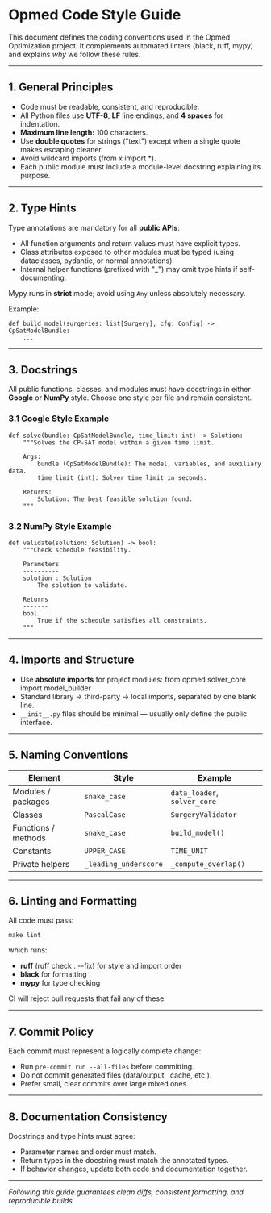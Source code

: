 ﻿# Opmed Code Style Guide

This document defines the coding conventions used in the Opmed Optimization project.
It complements automated linters (black, ruff, mypy) and explains *why* we follow these rules.

---

## 1. General Principles

- Code must be readable, consistent, and reproducible.
- All Python files use **UTF-8**, **LF** line endings, and **4 spaces** for indentation.
- **Maximum line length:** 100 characters.
- Use **double quotes** for strings ("text") except when a single quote makes escaping cleaner.
- Avoid wildcard imports (from x import *).
- Each public module must include a module-level docstring explaining its purpose.

---

## 2. Type Hints

Type annotations are mandatory for all **public APIs**:
- All function arguments and return values must have explicit types.
- Class attributes exposed to other modules must be typed (using dataclasses, pydantic, or normal annotations).
- Internal helper functions (prefixed with "_") may omit type hints if self-documenting.

Mypy runs in **strict** mode; avoid using `Any` unless absolutely necessary.

Example:

    def build_model(surgeries: list[Surgery], cfg: Config) -> CpSatModelBundle:
        ...

---

## 3. Docstrings

All public functions, classes, and modules must have docstrings in either **Google** or **NumPy** style.
Choose one style per file and remain consistent.

### 3.1 Google Style Example

    def solve(bundle: CpSatModelBundle, time_limit: int) -> Solution:
        """Solves the CP-SAT model within a given time limit.

        Args:
            bundle (CpSatModelBundle): The model, variables, and auxiliary data.
            time_limit (int): Solver time limit in seconds.

        Returns:
            Solution: The best feasible solution found.
        """

### 3.2 NumPy Style Example

    def validate(solution: Solution) -> bool:
        """Check schedule feasibility.

        Parameters
        ----------
        solution : Solution
            The solution to validate.

        Returns
        -------
        bool
            True if the schedule satisfies all constraints.
        """

---

## 4. Imports and Structure

- Use **absolute imports** for project modules: from opmed.solver_core import model_builder
- Standard library → third-party → local imports, separated by one blank line.
- `__init__.py` files should be minimal — usually only define the public interface.

---

## 5. Naming Conventions

| Element | Style | Example |
|----------|--------|----------|
| Modules / packages | `snake_case` | `data_loader`, `solver_core` |
| Classes | `PascalCase` | `SurgeryValidator` |
| Functions / methods | `snake_case` | `build_model()` |
| Constants | `UPPER_CASE` | `TIME_UNIT` |
| Private helpers | `_leading_underscore` | `_compute_overlap()` |

---

## 6. Linting and Formatting

All code must pass:

    make lint

which runs:
- **ruff** (ruff check . --fix) for style and import order
- **black** for formatting
- **mypy** for type checking

CI will reject pull requests that fail any of these.

---

## 7. Commit Policy

Each commit must represent a logically complete change:
- Run `pre-commit run --all-files` before committing.
- Do not commit generated files (data/output, .cache, etc.).
- Prefer small, clear commits over large mixed ones.

---

## 8. Documentation Consistency

Docstrings and type hints must agree:
- Parameter names and order must match.
- Return types in the docstring must match the annotated types.
- If behavior changes, update both code and documentation together.

---

*Following this guide guarantees clean diffs, consistent formatting, and reproducible builds.*
